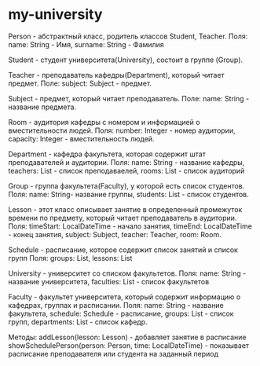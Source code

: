 # my-university

Person - абстрактный класс, родитель классов Student, Teacher.
Поля:
name: String - Имя, 
surname: String - Фамилия

Student - студент университета(University), состоит в группе (Group).

Teacher - преподаватель кафедры(Department), который читает предмет.
Поле:
subject: Subject - предмет.

Subject - предмет, который читает преподаватель.
Поле: 
name: String - название предмета.

Room - аудитория кафедры с номером и информацией о вместительности людей.
Поля: 
number: Integer - номер аудитории, 
capacity: Integer - вместительность людей.

Department - кафедра факультета, которая содержит штат преподавателей и аудитории.
Поля: 
name: String - название кафедры,
teachers: List - список преподаваелей,
rooms: List - список аудиторий

Group - группа факультета(Faculty), у которой есть список студентов. 
Поля: 
name: String- название группы,
students: List - список студентов.

Lesson - этот класс описывает занятие в определенный промежуток времени по предмету, который читает преподаватель в аудитории.
Поля: 
timeStart: LocalDateTime - начало занятия,
timeEnd: LocalDateTime - конец занятия, 
subject: Subject,
teacher: Teacher,
room: Room.

Schedule - расписание, которое содержит список занятий и список групп
Поля:
groups: List,
lessons: List

University - университет со списком факультетов.
Поля: 
name: String - название университета,
faculties: List - список факультетов

Faculty - факультет университета, который содержит информацию о кафедрах, группах и расписании.
Поля: 
name: String - название факультета,
schedule: Schedule - расписание,
groups: List - список групп,
departments: List - список кафедр.

Методы:
addLesson(lesson: Lesson) - добавляет занятие в расписание
showSchedulePerson(person: Person, time: LocalDateTime) - показывает расписание преподавателя или студента на заданный период
